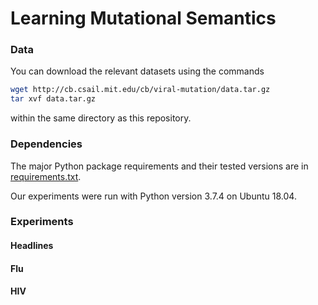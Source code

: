 # Learning Mutational Semantics

### Data

You can download the relevant datasets using the commands
```bash
wget http://cb.csail.mit.edu/cb/viral-mutation/data.tar.gz
tar xvf data.tar.gz
```
within the same directory as this repository.

### Dependencies

The major Python package requirements and their tested versions are in [requirements.txt](requirements.txt).

Our experiments were run with Python version 3.7.4 on Ubuntu 18.04.

### Experiments

#### Headlines



#### Flu



#### HIV
